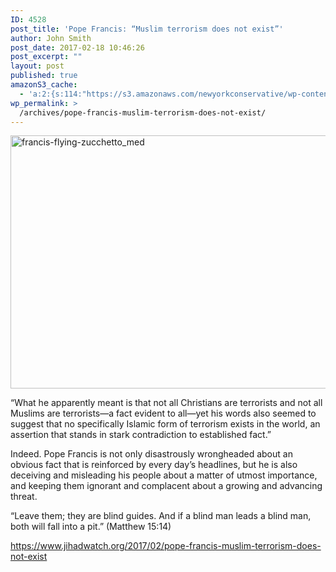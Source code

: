 ```yaml
---
ID: 4528
post_title: 'Pope Francis: “Muslim terrorism does not exist”'
author: John Smith
post_date: 2017-02-18 10:46:26
post_excerpt: ""
layout: post
published: true
amazonS3_cache:
  - 'a:2:{s:114:"https://s3.amazonaws.com/newyorkconservative/wp-content/uploads/2017/02/18104553/francis-flying-zucchetto_med.jpeg";s:4:"4529";s:96:"https://www.newyorkconservative.com/wp-content/uploads/2017/02/francis-flying-zucchetto_med.jpeg";s:4:"4529";}'
wp_permalink: >
  /archives/pope-francis-muslim-terrorism-does-not-exist/
---
```

<a href="https://www.newyorkconservative.com/wp-content/uploads/2017/02/francis-flying-zucchetto_med.jpeg"><img class="alignnone size-full wp-image-4529" src="https://www.newyorkconservative.com/wp-content/uploads/2017/02/francis-flying-zucchetto_med.jpeg" alt="francis-flying-zucchetto_med" width="700" height="405" /></a>

“What he apparently meant is that not all Christians are terrorists and not all Muslims are terrorists—a fact evident to all—yet his words also seemed to suggest that no specifically Islamic form of terrorism exists in the world, an assertion that stands in stark contradiction to established fact.”

Indeed. Pope Francis is not only disastrously wrongheaded about an obvious fact that is reinforced by every day’s headlines, but he is also deceiving and misleading his people about a matter of utmost importance, and keeping them ignorant and complacent about a growing and advancing threat.

“Leave them; they are blind guides. And if a blind man leads a blind man, both will fall into a pit.” (Matthew 15:14)

<a href="https://www.jihadwatch.org/2017/02/pope-francis-muslim-terrorism-does-not-exist">https://www.jihadwatch.org/2017/02/pope-francis-muslim-terrorism-does-not-exist</a>
